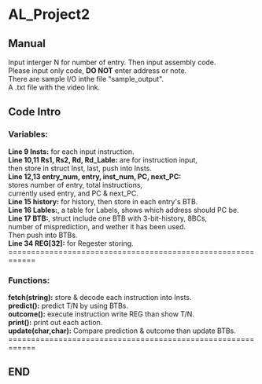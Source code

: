 # AL_Project2
## Manual
Input interger N for number of entry.
Then input assembly code.
<br/>
Please input only code, **DO NOT** enter address or note.
<br />
There are sample I/O inthe file "sample_output".
<br />
A .txt file with the video link.
<br/>

## Code Intro<br/>

### Variables:<br/>
**Line 9 Insts:** for each input instruction.<br/>
**Line 10,11 Rs1, Rs2, Rd, Rd_Lable:** are for instruction input,<br/>
then store in struct Inst, last, push into Insts.<br/>
**Line 12,13 entry_num, entry, inst_num, PC, next_PC:**<br/>
stores number of entry, total instructions,<br/>
currently used entry, and PC & next_PC.<br/>
**Line 15 history:** for history, then store in each entry's BTB.<br/>
**Line 16 Lables:**, a table for Labels, shows which address should PC be.<br/>
**Line 17 BTB:**, struct include one BTB with 3-bit-history, 8BCs,<br/>
number of misprediction, and wether it has been used.<br/>
Then push into BTBs.<br/>
**Line 34 REG[32]:** for Regester storing.<br/>
============================================================<br/>

### Functions:<br/>
**fetch(string):** store & decode each instruction into Insts.<br/>
**predict():** predict T/N by using BTBs.<br/>
**outcome():** execute instruction write REG than show T/N.<br/>
**print():** print out each action.<br/>
**update(char,char):** Compare prediction & outcome than update BTBs.<br/>
============================================================<br/>
## END

